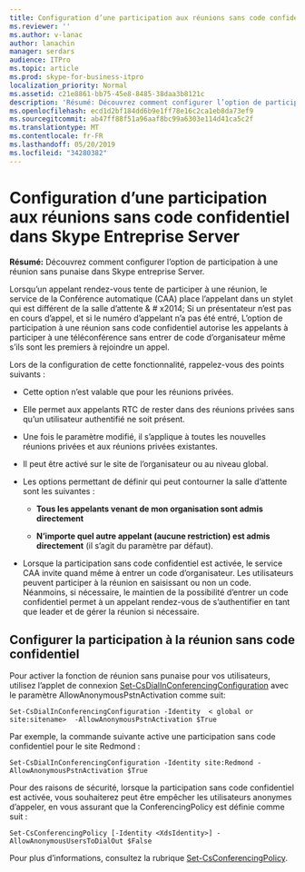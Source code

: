 ```yaml
---
title: Configuration d’une participation aux réunions sans code confidentiel dans Skype Entreprise Server
ms.reviewer: ''
ms.author: v-lanac
author: lanachin
manager: serdars
audience: ITPro
ms.topic: article
ms.prod: skype-for-business-itpro
localization_priority: Normal
ms.assetid: c21e8861-bb75-45e8-8485-38daa3b8121c
description: 'Résumé: Découvrez comment configurer l’option de participation à une réunion sans punaise dans Skype entreprise Server.'
ms.openlocfilehash: ecd1d2bf184dd6b9e1ff78e16c2ca1eb8da73ef9
ms.sourcegitcommit: ab47ff88f51a96aaf8bc99a6303e114d41ca5c2f
ms.translationtype: MT
ms.contentlocale: fr-FR
ms.lasthandoff: 05/20/2019
ms.locfileid: "34280382"
---
```

# <a name="configure-pin-less-meeting-join-in-skype-for-business-server"></a>Configuration d’une participation aux réunions sans code confidentiel dans Skype Entreprise Server
 
**Résumé:** Découvrez comment configurer l’option de participation à une réunion sans punaise dans Skype entreprise Server.
  
Lorsqu’un appelant rendez-vous tente de participer à une réunion, le service de la Conférence automatique (CAA) place l’appelant dans un stylet qui est différent de la salle d’attente & # x2014; Si un présentateur n’est pas en cours d’appel, et si le numéro d’appelant n’a pas été entré, L’option de participation à une réunion sans code confidentiel autorise les appelants à participer à une téléconférence sans entrer de code d’organisateur même s’ils sont les premiers à rejoindre un appel. 
  
Lors de la configuration de cette fonctionnalité, rappelez-vous des points suivants :
  
- Cette option n’est valable que pour les réunions privées.
    
- Elle permet aux appelants RTC de rester dans des réunions privées sans qu’un utilisateur authentifié ne soit présent.
    
- Une fois le paramètre modifié, il s’applique à toutes les nouvelles réunions privées et aux réunions privées existantes.
    
- Il peut être activé sur le site de l’organisateur ou au niveau global.
    
- Les options permettant de définir qui peut contourner la salle d’attente sont les suivantes : 
    
  - **Tous les appelants venant de mon organisation sont admis directement**
    
  - **N’importe quel autre appelant (aucune restriction) est admis directement** (il s’agit du paramètre par défaut).
    
- Lorsque la participation sans code confidentiel est activée, le service CAA invite quand même à entrer un code d’organisateur. Les utilisateurs peuvent participer à la réunion en saisissant ou non un code. Néanmoins, si nécessaire, le maintien de la possibilité d’entrer un code confidentiel permet à un appelant rendez-vous de s’authentifier en tant que leader et de gérer la réunion si nécessaire.
    
## <a name="configure-pin-less-meeting-join"></a>Configurer la participation à la réunion sans code confidentiel

Pour activer la fonction de réunion sans punaise pour vos utilisateurs, utilisez l’applet de connexion [Set-CsDialInConferencingConfiguration](https://docs.microsoft.com/powershell/module/skype/set-csdialinconferencingconfiguration?view=skype-ps) avec le paramètre AllowAnonymousPstnActivation comme suit:
  
```
Set-CsDialInConferencingConfiguration -Identity  < global or site:sitename>  -AllowAnonymousPstnActivation $True
```

Par exemple, la commande suivante active une participation sans code confidentiel pour le site Redmond :
  
```
Set-CsDialInConferencingConfiguration -Identity site:Redmond -AllowAnonymousPstnActivation $True
```

Pour des raisons de sécurité, lorsque la participation sans code confidentiel est activée, vous souhaiterez peut être empêcher les utilisateurs anonymes d’appeler, en vous assurant que la ConferencingPolicy est définie comme suit :
  
```
Set-CsConferencingPolicy [-Identity <XdsIdentity>] -AllowAnonymousUsersToDialOut $False
```

Pour plus d’informations, consultez la rubrique [Set-CsConferencingPolicy](https://docs.microsoft.com/powershell/module/skype/set-csconferencingpolicy?view=skype-ps).
  

